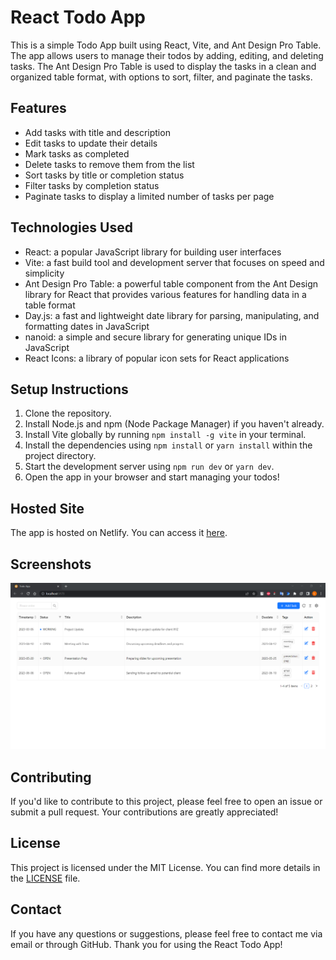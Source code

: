 # React Todo App

This is a simple Todo App built using React, Vite, and Ant Design Pro Table. The app allows users to manage their todos by adding, editing, and deleting tasks. The Ant Design Pro Table is used to display the tasks in a clean and organized table format, with options to sort, filter, and paginate the tasks.

## Features

- Add tasks with title and description
- Edit tasks to update their details
- Mark tasks as completed
- Delete tasks to remove them from the list
- Sort tasks by title or completion status
- Filter tasks by completion status
- Paginate tasks to display a limited number of tasks per page

## Technologies Used

- React: a popular JavaScript library for building user interfaces
- Vite: a fast build tool and development server that focuses on speed and simplicity
- Ant Design Pro Table: a powerful table component from the Ant Design library for React that provides various features for handling data in a table format
- Day.js: a fast and lightweight date library for parsing, manipulating, and formatting dates in JavaScript
- nanoid: a simple and secure library for generating unique IDs in JavaScript
- React Icons: a library of popular icon sets for React applications

## Setup Instructions

1. Clone the repository.
2. Install Node.js and npm (Node Package Manager) if you haven't already.
3. Install Vite globally by running `npm install -g vite` in your terminal.
4. Install the dependencies using `npm install` or `yarn install` within the project directory.
5. Start the development server using `npm run dev` or `yarn dev`.
6. Open the app in your browser and start managing your todos!

## Hosted Site

The app is hosted on Netlify. You can access it [here](https://lucent-crepe-ebb506.netlify.app/).

## Screenshots

![Todo App Screenshot](/screenshots/todo-app-screenshot.png)

## Contributing

If you'd like to contribute to this project, please feel free to open an issue or submit a pull request. Your contributions are greatly appreciated!

## License

This project is licensed under the MIT License. You can find more details in the [LICENSE](/LICENSE) file.

## Contact

If you have any questions or suggestions, please feel free to contact me via email or through GitHub. Thank you for using the React Todo App!
